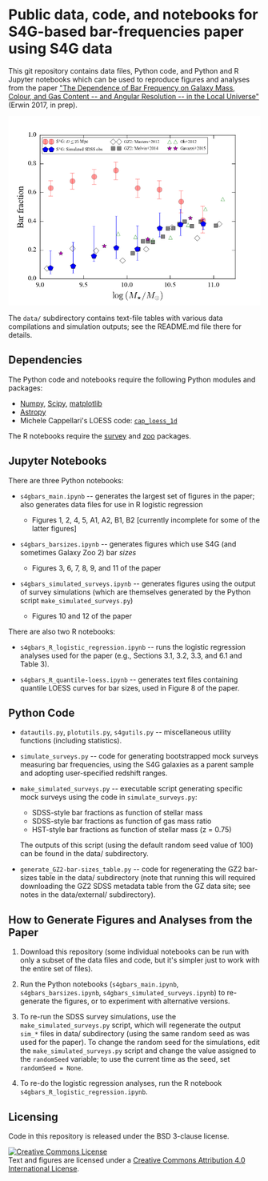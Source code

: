 # Public data, code, and notebooks for S4G-based bar-frequencies paper using S4G data

This git repository contains data files, Python code, and Python and R
Jupyter notebooks which can be used to reproduce figures and analyses
from the paper ["The Dependence of Bar Frequency on Galaxy Mass, Colour,
and Gas Content -- and Angular Resolution -- in the Local Universe"](https://www.mpe.mpg.de/~erwin/temp/s4g_bars.pdf)
(Erwin 2017, in prep).

![Figure 10 (left)](./fbar-vs-mass-sim.png)

The `data/` subdirectory contains text-file tables with various data compilations
and simulation outputs; see the README.md file there for details.

## Dependencies

The Python code and notebooks require the following Python modules and packages:

   * [Numpy](https://www.numpy.org), [Scipy](https://www.scipy.org), [matplotlib](https://matplotlib.org)
   * [Astropy](https://www.astropy.org)
   * Michele Cappellari's LOESS code: [`cap_loess_1d`](http://www-astro.physics.ox.ac.uk/~mxc/software/#loess)

The R notebooks require the [survey](https://cran.r-project.org/package=survey) and
[zoo](https://cran.r-project.org/web/packages/zoo/index.html) packages.

## Jupyter Notebooks

There are three Python notebooks:

   * `s4gbars_main.ipynb` -- generates the largest set of figures in the paper; also generates
   data files for use in R logistic regression
      - Figures 1, 2, 4, 5, A1, A2, B1, B2 [currently incomplete for some of the latter figures]

   * `s4gbars_barsizes.ipynb` -- generates figures which use S4G (and sometimes Galaxy
   Zoo 2) bar *sizes*
      - Figures 3, 6, 7, 8, 9, and 11 of the paper
   
   * `s4gbars_simulated_surveys.ipynb` -- generates figures using the output of survey
   simulations (which are themselves generated by the Python script `make_simulated_surveys.py`)
      - Figures 10 and 12 of the paper
    
There are also two R notebooks:

   * `s4gbars_R_logistic_regression.ipynb` -- runs the logistic regression analyses
   used for the paper (e.g., Sections 3.1, 3.2, 3.3, and 6.1 and Table 3).

   * `s4gbars_R_quantile-loess.ipynb` -- generates text files containing quantile
   LOESS curves for bar sizes, used in Figure 8 of the paper.



## Python Code

   * `datautils.py`, `plotutils.py`, `s4gutils.py` -- miscellaneous utility functions
   (including statistics).
   
   * `simulate_surveys.py` -- code for generating bootstrapped mock surveys measuring bar frequencies,
   using the S4G galaxies as a parent sample and adopting user-specified redshift ranges.
   
   * `make_simulated_surveys.py` -- executable script generating specific mock surveys
   using the code in `simulate_surveys.py`:
      - SDSS-style bar fractions as function of stellar mass
      - SDSS-style bar fractions as function of gas mass ratio
      - HST-style bar fractions as function of stellar mass (z = 0.75)
      
      The outputs of this script (using the default random seed value of 100) can be found
      in the data/ subdirectory.
       
   * `generate_GZ2-bar-sizes_table.py` -- code for regenerating the GZ2 bar-sizes table
   in the data/ subdirectory (note that running this will required downloading the
   GZ2 SDSS metadata table from the GZ data site; see notes in the data/external/
   subdirectory).



## How to Generate Figures and Analyses from the Paper

1. Download this repository (some individual notebooks can be run with only a subset
of the data files and code, but it's simpler just to work with the entire set of files).

2. Run the Python notebooks (`s4gbars_main.ipynb`, `s4gbars_barsizes.ipynb`, `s4gbars_simulated_surveys.ipynb`)
to re-generate the figures, or to experiment with alternative versions.

3. To re-run the SDSS survey simulations, use the `make_simulated_surveys.py` script,
which will regenerate the output `sim_*` files in data/ subdirectory (using the same
random seed as was used for the paper). To change the
random seed for the simulations, edit the `make_simulated_surveys.py` script and
change the value assigned to the `randomSeed` variable; to use the current time as
the seed, set `randomSeed = None`.

4. To re-do the logistic regression analyses, run the R notebook `s4gbars_R_logistic_regression.ipynb`.


## Licensing

Code in this repository is released under the BSD 3-clause license.

<a rel="license" href="http://creativecommons.org/licenses/by/4.0/">
<img alt="Creative Commons License" style="border-width:0" 
src="https://i.creativecommons.org/l/by/4.0/88x31.png" /></a><br />
Text and figures are licensed under a <a rel="license" href="http://creativecommons.org/licenses/by/4.0/">Creative Commons Attribution 4.0 International License</a>.
